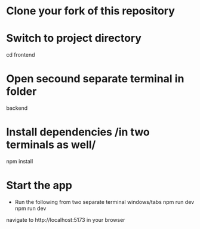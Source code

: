 # Clone your fork of this repository

# Switch to project directory

cd frontend

# Open secound separate terminal in folder

backend

# Install dependencies /in two terminals as well/

npm install

# Start the app

- Run the following from two separate terminal windows/tabs
  npm run dev
  npm run dev

navigate to http://localhost:5173 in your browser
